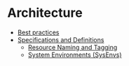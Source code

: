 # Architecture

-   [Best practices](./Best_practices.md)
-   [Specifications and Definitions](./Specifications_and_Definitions)
    -   [Resource Naming and Tagging](./Specifications_and_Definitions/Resource_Naming_and_Tagging.md)
    -   [System Environments (SysEnvs)](./Specifications_and_Definitions/System_Environments_SysEnvs.md)
